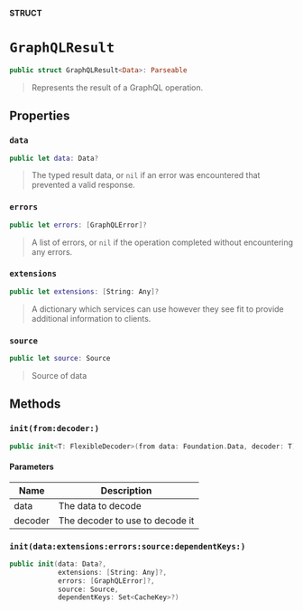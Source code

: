 **STRUCT**

# `GraphQLResult`

```swift
public struct GraphQLResult<Data>: Parseable
```

> Represents the result of a GraphQL operation.

## Properties
### `data`

```swift
public let data: Data?
```

> The typed result data, or `nil` if an error was encountered that prevented a valid response.

### `errors`

```swift
public let errors: [GraphQLError]?
```

> A list of errors, or `nil` if the operation completed without encountering any errors.

### `extensions`

```swift
public let extensions: [String: Any]?
```

> A dictionary which services can use however they see fit to provide additional information to clients.

### `source`

```swift
public let source: Source
```

> Source of data

## Methods
### `init(from:decoder:)`

```swift
public init<T: FlexibleDecoder>(from data: Foundation.Data, decoder: T) throws
```

#### Parameters

| Name | Description |
| ---- | ----------- |
| data | The data to decode |
| decoder | The decoder to use to decode it |

### `init(data:extensions:errors:source:dependentKeys:)`

```swift
public init(data: Data?,
            extensions: [String: Any]?,
            errors: [GraphQLError]?,
            source: Source,
            dependentKeys: Set<CacheKey>?)
```
